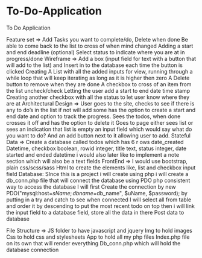 # To-Do-Application
To Do Application

Feature set => 
Add Tasks you want to complete/do,
Delete when done
Be able to come back to the list to cross of when mind changed
Adding a start and end deadline (optional)
Select status to indicate where you are at in progress/done
Wireframe =>
Add a box (input field for text with a button that will add to the list) and Insert in to the database each time the button is clicked
Creating A List with all the added inputs for view, running through a while loop that will  keep iterating as long as it is higher then zero
A Delete button to remove when they are done
A checkbox to cross of an item from the list uncheck/check
Letting the user add a start to end date time stamp
Creating another checkbox with all the status to let user know where they are at
Architectural Design =>
User goes to the site, checks to see if there is any to do’s in the list if not will add some has the option to create a start and end date and option to track the progress.
Sees the todos, when done crosses it off and has the option to delete it
Goes to page either sees list or sees an indication that list is empty an input field which would say what do you want to do? And an add button next to it allowing user to add.
Stateful Data =>
Create a database called todos which has 6 r
ows date_created Datetime, 
checkbox boolean,
 rowid integer,
title text, 
status integer,
 date started and ended datetime
 i would also later like to implement a note section which will also be a text fields
FrontEnd =>
I would use bootstrap, plain css/scss/sass
Html to create the elements like, list and checkbox input field
Database:
SInce this is a project i will create using php i will create a db_conn.php file that will connect the database using PDO php consistent way to access the database
I will first Create the connection by new PDO("mysql:host=$sName;dbname=$db_name", $uName, $password); by putting in a try and catch to see when connected
I will select all from table and order it by descending to put the most recent todo on top then i will link the input field to a database field, store all the data in there
Post data to database

File Structure => 
JS folder to have javascript and  jquery 
Img to hold images
Css to hold css and stylesheets
App to hold all my php files
Index.php file on its own that will render everything 
Db_conn.php which will hold the database connection
